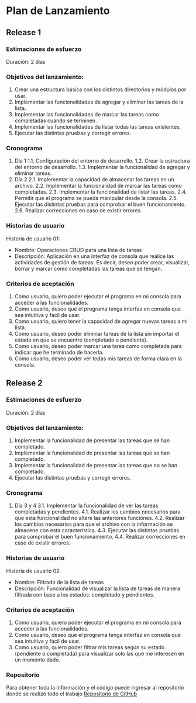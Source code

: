 # Plan de Lanzamiento
## Release 1
### Estimaciones de esfuerzo
Duración: 2 días
### Objetivos del lanzamiento:
1. Crear una estructura básica con los distintos directorios y módulos por usar.
2. Implementar las funcionalidades de agregar y eliminar las tareas de la lista.
3. Implementar las funcionalidades de marcar las tareas como completadas cuando se terminen.
4. Implementar las funcionalidades de listar todas las tareas existentes.
5. Ejecutar las distintas pruebas y corregir errores.
### Cronograma
1. Día 1
    1.1. Configuración del entorno de desarrollo.
    1.2. Crear la estructura del entorno de desarrollo.
    1.3. Implementar la funcionalidad de agregar y eliminar tareas. 
2. Día 2
    2.1. Implementar la capacidad de almacenar las tareas en un archivo.
    2.2. Implementar la funcionalidad de marcar las tareas como completadas.
    2.3. Implementar la funcionalidad de listar las tareas.
    2.4. Permitir que el programa se pueda manipular desde la consola.
    2.5. Ejecutar las distintas pruebas para comprobar el buen funcionamiento.
    2.6. Realizar correcciones en caso de existir errores. 
### Historias de usuario
Historia de usuario 01: 
* Nombre: Operaciones CRUD para una lista de tareas
* Descripción: Aplicación en una interfaz de consola que realice las actividades de gestión de tareas. Es decir, deseo poder crear, visualizar, borrar y marcar como completadas las tareas que se tengan.
### Criterios de aceptación
1. Como usuario, quiero poder ejecutar el programa en mi consola para acceder a las funcionalidades.
2. Como usuario, deseo que el programa tenga interfaz en consola que sea intuitiva y fácil de usar.
3. Como usuario, quiero tener la capacidad de agregar nuevas tareas a mi lista.
4. Como usuario, deseo poder eliminar tareas de la lista sin importar el estado en que se encuentre (completado o pendiente).
5. Como usuario, deseo poder marcar una tarea como completada para indicar que he terminado de hacerla.
6. Como usuario, deseo poder ver todas mis tareas de forma clara en la consola.

## Release 2
### Estimaciones de esfuerzo
Duración: 2 días
### Objetivos del lanzamiento:
1. Implementar la funcionalidad de presentar las tareas que se han completado.
2. Implementar la funcionalidad de presentar las tareas que se han completado.
3. Implementar la funcionalidad de presentar las tareas que no se han completado.
4. Ejecutar las distintas pruebas y corregir errores.
### Cronograma
1. Día 3 y 4
    3.1. Implementar la funcionalidad de ver las tareas completadas y pendientes.
    4.1. Realizar los cambios necesarios para que esta funcionalidad no altere las anteriores funciones.
    4.2. Realizar los cambios necesarios para que el archivo con la información se almacene con esta característica.
    4.3. Ejecutar las distintas pruebas para comprobar el buen funcionamiento.
    4.4. Realizar correcciones en caso de existir errores. 
### Historias de usuario
Historia de usuario 02: 
* Nombre: Filtrado de la lista de tareas 
* Descripción: Funcionalidad de visualizar la lista de tareas de manera filtrada con base a los estados: completado y pendientes.
### Criterios de aceptación
1. Como usuario, quiero poder ejecutar el programa en mi consola para acceder a las funcionalidades.
2. Como usuario, deseo que el programa tenga interfaz en consola que sea intuitiva y fácil de usar.
3. Como usuario, quiero poder filtrar mis tareas según su estado (pendiente o completada) para visualizar solo las que me interesen en un momento dado.

### Repositorio
Para obtener toda la información y el código puede ingresar al repositorio donde se realizó todo el trabajo
[Repositorio de GitHub](https://github.com/MJesusGonzalez/Grupo3.git)